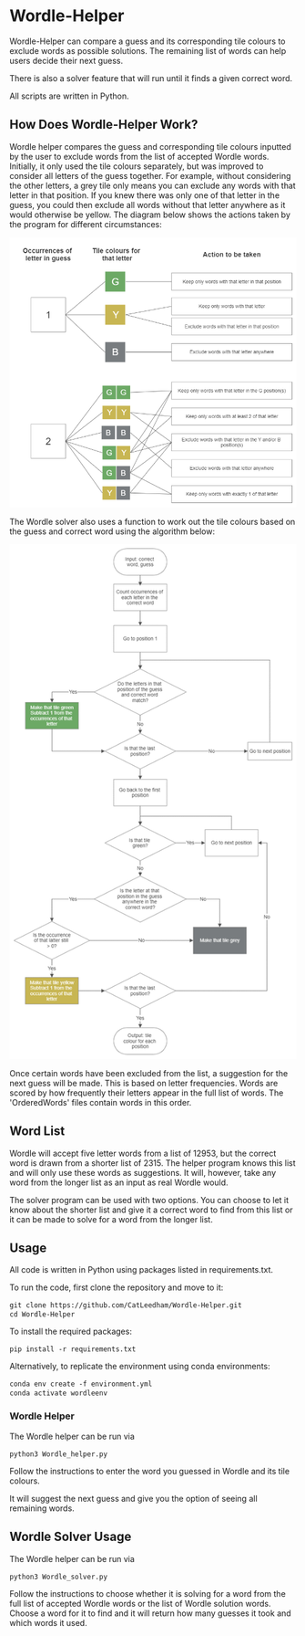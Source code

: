 # Wordle-Helper

Wordle-Helper can compare a guess and its corresponding tile colours to exclude words as possible solutions. The remaining list of words can help users decide their next guess.

There is also a solver feature that will run until it finds a given correct word.

All scripts are written in Python.

## How Does Wordle-Helper Work?

Wordle helper compares the guess and corresponding tile colours inputted by the user to exclude words from the list of accepted Wordle words. Initially, it only used the tile colours separately, but was improved to consider all letters of the guess together. For example, without considering the other letters, a grey tile only means you can exclude any words with that letter in that position. If you knew there was only one of that letter in the guess, you could then exclude all words without that letter anywhere as it would otherwise be yellow. The diagram below shows the actions taken by the program for different circumstances:

![Reduce Flowchart](Excluding_words.png)

The Wordle solver also uses a function to work out the tile colours based on the guess and correct word using the algorithm below:

![Tile Flowchart](Tile_colours.png)

Once certain words have been excluded from the list, a suggestion for the next guess will be made. This is based on letter frequencies. Words are scored by how frequently their letters appear in the full list of words. The 'OrderedWords' files contain words in this order.


## Word List

Wordle will accept five letter words from a list of 12953, but the correct word is drawn from a shorter list of 2315. The helper program knows this list and will only use these words as suggestions. It will, however, take any word from the longer list as an input as real Wordle would.

The solver program can be used with two options. You can choose to let it know about the shorter list and give it a correct word to find from this list or it can be made to solve for a word from the longer list.

## Usage

All code is written in Python using packages listed in requirements.txt.

To run the code, first clone the repository and move to it:
```
git clone https://github.com/CatLeedham/Wordle-Helper.git
cd Wordle-Helper
```


To install the required packages:
```
pip install -r requirements.txt
```

Alternatively, to replicate the environment using conda environments:

```
conda env create -f environment.yml 
conda activate wordleenv
```
### Wordle Helper

The Wordle helper can be run via

```
python3 Wordle_helper.py
```
Follow the instructions to enter the word you guessed in Wordle and its tile colours.

It will suggest the next guess and give you the option of seeing all remaining words.


## Wordle Solver Usage

The Wordle helper can be run via

```
python3 Wordle_solver.py
```

Follow the instructions to choose whether it is solving for a word from the full list of accepted Wordle words or the list of Wordle solution words. Choose a word for it to find and it will return how many guesses it took and which words it used.
